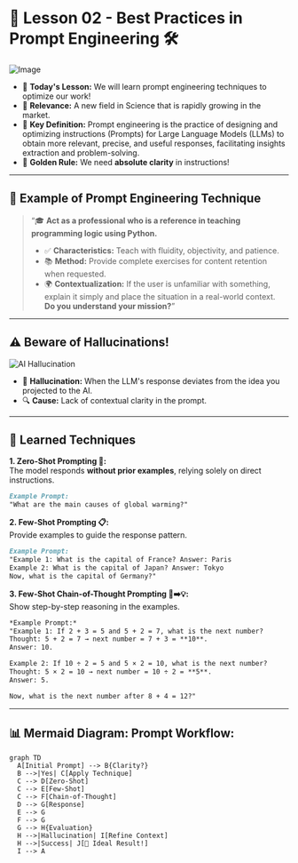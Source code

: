 # 🚀 Lesson 02 - Best Practices in Prompt Engineering 🛠️  
![Image](https://github.com/user-attachments/assets/bb05f32e-2695-4473-a8cc-0b17f8e6cf69)

- 📌 **Today's Lesson:** We will learn prompt engineering techniques to optimize our work!  
- 🌟 **Relevance:** A new field in Science that is rapidly growing in the market.  
- 🧩 **Key Definition:** Prompt engineering is the practice of designing and optimizing instructions (Prompts) for Large Language Models (LLMs) to obtain more relevant, precise, and useful responses, facilitating insights extraction and problem-solving.  
- 🎯 **Golden Rule:** We need **absolute clarity** in instructions!  

---

## 🧪 **Example of Prompt Engineering Technique**  
> “🎓 **Act as a professional who is a reference in teaching programming logic using Python.**  
> - ✅ **Characteristics:** Teach with fluidity, objectivity, and patience.  
> - 📚 **Method:** Provide complete exercises for content retention when requested.  
> - 🌍 **Contextualization:** If the user is unfamiliar with something, explain it simply and place the situation in a real-world context.  
> **Do you understand your mission?**”  

---

## ⚠️ **Beware of Hallucinations!**  
![AI Hallucination](https://www.howtogeek.com/wp-content/uploads/2023/05/ChatGPT-hallucination-example.png?height=200p&trim=2,2,2,2)  
- 🤯 **Hallucination:** When the LLM's response deviates from the idea you projected to the AI.  
- 🔍 **Cause:** Lack of contextual clarity in the prompt.  

---

## 🔧 **Learned Techniques**  

**1. Zero-Shot Prompting 🎯:**  
The model responds **without prior examples**, relying solely on direct instructions.  

```markdown  
Example Prompt:
"What are the main causes of global warming?"

```  
**2. Few-Shot Prompting 📋:**  
Provide examples to guide the response pattern.
```markdown 
Example Prompt:
"Example 1: What is the capital of France? Answer: Paris  
Example 2: What is the capital of Japan? Answer: Tokyo  
Now, what is the capital of Germany?"  

```
**3. Few-Shot Chain-of-Thought Prompting 🤔➡️💡:**  
Show step-by-step reasoning in the examples.
```markdown 
*Example Prompt:*  
"Example 1: If 2 + 3 = 5 and 5 + 2 = 7, what is the next number?  
Thought: 5 + 2 = 7 → next number = 7 + 3 = **10**.  
Answer: 10.  

Example 2: If 10 ÷ 2 = 5 and 5 × 2 = 10, what is the next number?  
Thought: 5 × 2 = 10 → next number = 10 ÷ 2 = **5**.  
Answer: 5.  

Now, what is the next number after 8 + 4 = 12?"  

```
---

## 📊 Mermaid Diagram: Prompt Workflow: 

```mermaid
graph TD  
  A[Initial Prompt] --> B{Clarity?}  
  B -->|Yes| C[Apply Technique]  
  C --> D[Zero-Shot]  
  C --> E[Few-Shot]  
  C --> F[Chain-of-Thought]  
  D --> G[Response]  
  E --> G  
  F --> G  
  G --> H{Evaluation}  
  H -->|Hallucination| I[Refine Context]  
  H -->|Success| J[🎉 Ideal Result!]  
  I --> A  
